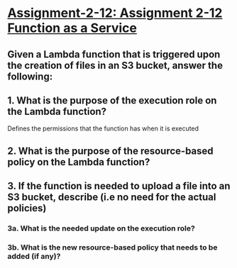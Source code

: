 # <ins> Assignment-2-12: Assignment 2-12 Function as a Service <ins>

## Given a Lambda function that is triggered upon the creation of files in an S3 bucket, answer the following:

## 1. What is the purpose of the execution role on the Lambda function?
Defines the permissions that the function has when it is executed

## 2. What is the purpose of the resource-based policy on the Lambda function?

## 3. If the function is needed to upload a file into an S3 bucket, describe (i.e no need for the actual policies)

###  3a. What is the needed update on the execution role?

###  3b. What is the new resource-based policy that needs to be added (if any)?


